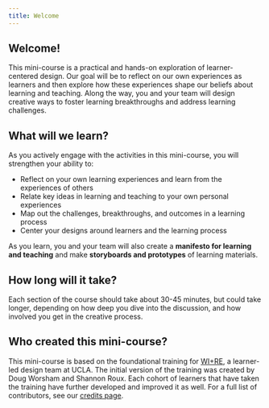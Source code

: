 ```yaml
---
title: Welcome
---
```

## Welcome!

This mini-course is a practical and hands-on exploration of learner-centered design. Our goal will be to reflect on our own experiences as learners and then explore how these experiences shape our beliefs about learning and teaching. Along the way, you and your team will design creative ways to foster learning breakthroughs and address learning challenges.

## What will we learn?

As you actively engage with the activities in this mini-course, you will strengthen your ability to:

* Reflect on your own learning experiences and learn from the experiences of others
* Relate key ideas in learning and teaching to your own personal experiences
* Map out the challenges, breakthroughs, and outcomes in a learning process
* Center your designs around learners and the learning process

As you learn, you and your team will also create a <strong>manifesto for learning and teaching</strong> and make <strong>storyboards and prototypes</strong> of learning materials.

## How long will it take?

Each section of the course should take about 30-45 minutes, but could take longer, depending on how deep you dive into the discussion, and how involved you get in the creative process.

## Who created this mini-course?

This mini-course is based on the foundational training for <a href="https://uclalibrary.github.io/research-tips/about/" target="_blank">WI+RE</a>, a learner-led design team at UCLA. The initial version of the training was created by Doug Worsham and Shannon Roux. Each cohort of learners that have taken the training have further developed and improved it as well. For a full list of contributors, see our <!-- todo: --><a href="#">credits page</a>.


